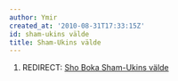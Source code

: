 ```yaml
---
author: Ymir
created_at: '2010-08-31T17:33:15Z'
id: sham-ukins välde
title: Sham-Ukins välde
---
```

1.  REDIRECT: [Sho Boka Sham-Ukins välde]

  [Sho Boka Sham-Ukins välde]: Sho_Boka_Sham-Ukins_välde